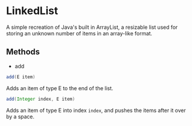 # LinkedList

A simple recreation of Java's built in ArrayList, a resizable list used for storing an unknown number of items in an array-like format. 

## Methods

* add
 
```java 
add(E item)
```
Adds an item of type E to the end of the list.

```java 
add(Integer index, E item)
```
Adds an item of type E into index `index`, and pushes the items after it over by a space.



